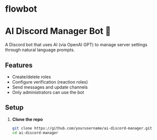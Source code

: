 # flowbot

# AI Discord Manager Bot 🤖

A Discord bot that uses AI (via OpenAI GPT) to manage server settings through natural language prompts.

## Features
- Create/delete roles
- Configure verification (reaction roles)
- Send messages and update channels
- Only administrators can use the bot

## Setup

1. **Clone the repo**
   ```bash
   git clone https://github.com/yourusername/ai-discord-manager.git
   cd ai-discord-manager
